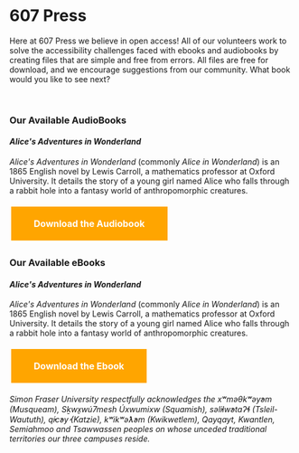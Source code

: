 # 607 Press 

Here at 607 Press we believe in open access! All of our volunteers work to solve the accessibility challenges faced with ebooks and audiobooks by creating files that are simple and free from errors. All files are free for download, and we encourage suggestions from our community. What book would you like to see next?

<br>

### Our Available AudioBooks

#### *Alice's Adventures in Wonderland* 

*Alice's Adventures in Wonderland* (commonly *Alice in Wonderland*) is an 1865 English novel by Lewis Carroll, a mathematics professor at Oxford University. It details the story of a young girl named Alice who falls through a rabbit hole into a fantasy world of anthropomorphic creatures.

  
<head>
<style>
.button {
  background-color: #FFA500;
  border: none;
  color: white;
  font-weight: bold;
  padding: 20px 40px;
  text-align: center;
  text-decoration: none;
  display: inline-block;
  font-size: 16px;
  margin: 6px 3px;
  cursor: pointer;
}
</style>
</head>
<body>

<a href="https://lmgtfy.app/?q=How+to+Download+an+Audiobook" class="button">Download the Audiobook</a>

</body>

  
### Our Available eBooks


#### *Alice's Adventures in Wonderland* 

*Alice's Adventures in Wonderland* (commonly *Alice in Wonderland*) is an 1865 English novel by Lewis Carroll, a mathematics professor at Oxford University. It details the story of a young girl named Alice who falls through a rabbit hole into a fantasy world of anthropomorphic creatures.


<a href="https://lmgtfy.app/?q=How+to+Download+an+Ebook" class="button">Download the Ebook</a>

</body>







*Simon Fraser University respectfully acknowledges the xʷməθkʷəy̓əm (Musqueam), Sḵwx̱wú7mesh Úxwumixw (Squamish), səl̓ilw̓ətaʔɬ (Tsleil-Waututh), q̓íc̓əy̓ (Katzie), kʷikʷəƛ̓əm (Kwikwetlem), Qayqayt, Kwantlen, Semiahmoo and Tsawwassen peoples on whose unceded traditional territories our three campuses reside.*

</p>
